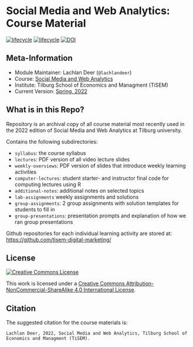 # Social Media and Web Analytics: Course Material

[![lifecycle](https://img.shields.io/badge/lifecycle-maturing-blue.svg)](https://www.tidyverse.org/lifecycle/#maturing)
[![lifecycle](https://img.shields.io/badge/version-2022-red.svg)]()
[![DOI](https://zenodo.org/badge/DOI/10.5281/zenodo.6624035.svg)](https://doi.org/10.5281/zenodo.6624035)

## Meta-Information

*   Module Maintainer: Lachlan Deer (`@lachlandeer`)
*   Course: [Social Media and Web Analytics](https://uvt.osiris-student.nl/\#/onderwijscatalogus/extern/cursus?collegejaar=huidig\&taal=en\&cursuscode=300459-M-6)
*   Institute: Tilburg School of Economics and Managment (TiSEM)
*   Current Version: [Spring, 2022](https://tisem-digital-marketing.github.io/2022-smwa/)

## What is in this Repo?

Repository is an archival copy of all course material most recently used in the 2022 edition of Social Media and Web Analytics at Tilburg university.

Contains the following subdirectories:

- `syllabus`: the course syllabus 
- `lectures`: PDF version of all video lecture slides
- `weekly-overviews`: PDF version of slides that introduce weekly learning activities
- `computer-lectures`: student starter- and instructor final code for computing lectures using R
- `additional-notes`: additional notes on selected topics
- `lab-assignments` weekly assignments and solutions
- `group-assignments`: 2 group assignments with solution templates for students to fill in
- `group-presentations`: presentation prompts and explanation of how we ran group presentations


Github repositories for each individual learning activity are stored at: https://github.com/tisem-digital-marketing/ 

## License 

<a rel="license" href="http://creativecommons.org/licenses/by-nc-sa/4.0/"><img alt="Creative Commons License" style="border-width:0" src="https://i.creativecommons.org/l/by-nc-sa/4.0/88x31.png" /></a><br />

This work is licensed under a <a rel="license" href="http://creativecommons.org/licenses/by-nc-sa/4.0/">Creative Commons Attribution-NonCommercial-ShareAlike 4.0 International License</a>.

## Citation

The suggested citation for the course materials is:

```
Lachlan Deer, 2022, Social Media and Web Analytics, Tilburg School of Economics and Managment (TiSEM).
```
